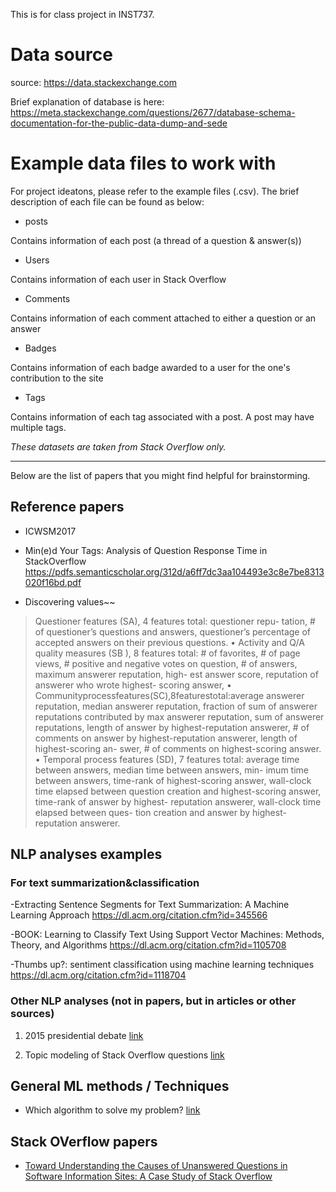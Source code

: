 
 This is for class project in INST737.

# Data source

source: https://data.stackexchange.com
 
Brief explanation of database is here: https://meta.stackexchange.com/questions/2677/database-schema-documentation-for-the-public-data-dump-and-sede


# Example data files to work with

For project ideatons, please refer to the example files (.csv). The brief description of each file can be found as below:

* posts

Contains information of each post (a thread of a question & answer(s))

* Users

Contains information of each user in Stack Overflow

* Comments

Contains information of each comment attached to either a question or an answer

* Badges

Contains information of each badge awarded to a user for the one's contribution to the site

* Tags

Contains information of each tag associated with a post. A post may have multiple tags. 

*These datasets are taken from Stack Overflow only.*

---

Below are the list of papers that you might find helpful for brainstorming. 

## Reference papers

* ICWSM2017
* Min(e)d Your Tags: Analysis of Question Response Time in StackOverflow
https://pdfs.semanticscholar.org/312d/a6ff7dc3aa104493e3c8e7be8313020f16bd.pdf

* Discovering values~~

> Questioner features (SA), 4 features total: questioner repu- tation, # of questioner’s questions and answers, questioner’s percentage of accepted answers on their previous questions.
• Activity and Q/A quality measures (SB ), 8 features total: # of favorites, # of page views, # positive and negative votes on question, # of answers, maximum answerer reputation, high- est answer score, reputation of answerer who wrote highest- scoring answer,
• Communityprocessfeatures(SC),8featurestotal:average answerer reputation, median answerer reputation, fraction of sum of answerer reputations contributed by max answerer
reputation, sum of answerer reputations, length of answer by highest-reputation answerer, # of comments on answer by highest-reputation answerer, length of highest-scoring an- swer, # of comments on highest-scoring answer.
• Temporal process features (SD), 7 features total: average time between answers, median time between answers, min- imum time between answers, time-rank of highest-scoring answer, wall-clock time elapsed between question creation and highest-scoring answer, time-rank of answer by highest- reputation answerer, wall-clock time elapsed between ques- tion creation and answer by highest-reputation answerer.


## NLP analyses examples

### For text summarization&classification

-Extracting Sentence Segments for Text Summarization: A Machine Learning Approach
https://dl.acm.org/citation.cfm?id=345566

-BOOK: Learning to Classify Text Using Support Vector Machines: Methods, Theory, and Algorithms
https://dl.acm.org/citation.cfm?id=1105708

-Thumbs up?: sentiment classification using machine learning techniques
https://dl.acm.org/citation.cfm?id=1118704

### Other NLP analyses (not in papers, but in articles or other sources)

1. 2015 presidential debate [link](https://alexperrier.github.io/jekyll/update/2015/11/12/nlp-analysis-presidential-debates.html)

2. Topic modeling of Stack Overflow questions [link](https://www.r-bloggers.com/text-mining-of-stack-overflow-questions/)

## General ML methods / Techniques

* Which algorithm to solve my problem? [link](https://blogs.sas.com/content/subconsciousmusings/2017/04/12/machine-learning-algorithm-use/)


## Stack OVerflow papers

* [Toward Understanding the Causes of Unanswered Questions in Software Information Sites: A Case Study of Stack Overflow](http://users.ece.utexas.edu/~perry/work/papers/1308-RS-fsenier.pdf)
